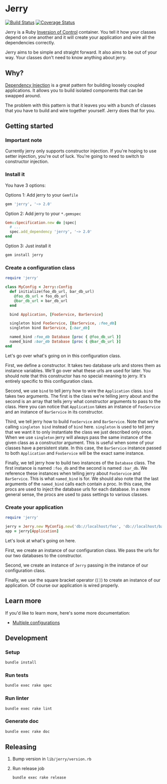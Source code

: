 Jerry
=====

[![Build Status](https://travis-ci.org/dotboris/jerry.svg?branch=master)](https://travis-ci.org/dotboris/jerry)
[![Coverage Status](https://coveralls.io/repos/github/dotboris/jerry/badge.svg?branch=master)](https://coveralls.io/github/dotboris/jerry?branch=master)

Jerry is a Ruby
[Inversion of Control](https://en.wikipedia.org/wiki/Inversion_of_control)
container. You tell it how your classes depend on one another and it will create
your application and wire all the dependencies correctly.

Jerry aims to be simple and straight forward. It also aims to be out of your
way. Your classes don't need to know anything about jerry.

Why?
----

[Dependency Injection](https://en.wikipedia.org/wiki/Dependency_injection) is a
great pattern for building loosely coupled applications. It allows you to build
isolated components that can be swapped around.

The problem with this pattern is that it leaves you with a bunch of classes that
you have to build and wire together yourself. Jerry does that for you.

Getting started
---------------

### Important note

Currently jerry only supports constructor injection. If you're hoping to use
setter injection, you're out of luck. You're going to need to switch to
constructor injection.

### Install it

You have 3 options:

Options 1: Add jerry to your `Gemfile`

```ruby
gem 'jerry', '~> 2.0'
```

Option 2: Add jerry to your `*.gemspec`

```ruby
Gem::Specification.new do |spec|
  # ...
  spec.add_dependency 'jerry', '~> 2.0'
end
```

Option 3: Just install it

```sh
gem install jerry
```

### Create a configuration class

```ruby
require 'jerry'

class MyConfig < Jerry::Config
  def initialize(foo_db_url, bar_db_url)
    @foo_db_url = foo_db_url
    @bar_db_url = bar_db_url
  end

  bind Application, [FooService, BarService]

  singleton bind FooService, [BarService, :foo_db]
  singleton bind BarService, [:bar_db]

  named_bind :foo_db Database [proc { @foo_db_url }]
  named_bind :bar_db Database [proc { @bar_db_url }]
end
```

Let's go over what's going on in this configuration class.

First, we define a constructor. It takes two database urls and stores them as
instance variables. We'll go over what these urls are used for later. You should
note that this constructor has no special meaning to jerry. It's entirely
specific to this configuration class.

Second, we use `bind` to tell jerry how to wire the `Application` class. `bind`
takes two arguments. The first is the class we're telling jerry about and the
second is an array that tells jerry what constructor arguments to pass to the
class. Here you can notice that `Application` takes an instance of `FooService`
and an instance of `BarService` in its constructor.

Third, we tell jerry how to build `FooService` and `BarService`. Note that we're
calling `singleton bind` instead of `bind` here. `singleton` is used to tell
jerry that we want it to only instantiate the class we just described only once.
When we use `singleton` jerry will always pass the same instance of the given
class as a constructor argument. This is useful when some of your classes have
a persistent state. In this case, the `BarService` instance passed to both
`Application` and `FooService` will be the exact same instance.

Finally, we tell jerry how to build two instances of the `Database` class. The
first instance is named `:foo_db` and the second is named `:bar_db`. We
reference these instances when telling jerry about `FooService` and
`BarService`. This is what `named_bind` is for. We should also note that the
last arguments of the `named_bind` calls each contain a proc. In this case, the
procs are used to inject the database urls for each database. In a more general
sense, the procs are used to pass settings to various classes.

### Create your application

```ruby
require 'jerry'

jerry = Jerry.new MyConfig.new('db://localhost/foo', 'db://localhost/bar')
app = jerry[Application]
```

Let's look at what's going on here.

First, we create an instance of our configuration class. We pass the urls for
our two databases to the constructor.

Second, we create an instance of `Jerry` passing in the instance of our
configuration class.

Finally, we use the square bracket operator (`[]`) to create an instance of our
application. Of course our application is wired properly.

Learn more
----------

If you'd like to learn more, here's some more documentation:

-   [Multiple configurations](doc/multiple-configurations.md)

Development
-----------

### Setup

```sh
bundle install
```

### Run tests

```sh
bundle exec rake spec
```

### Run linter

```sh
bundle exec rake lint
```

### Generate doc

```sh
bundle exec rake doc
```

Releasing
---------

1.  Bump version in `lib/jerry/version.rb`
1.  Run release job

    ```sh
    bundle exec rake release
    ```
